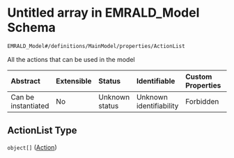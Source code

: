 # Untitled array in EMRALD\_Model Schema

```txt
EMRALD_Model#/definitions/MainModel/properties/ActionList
```

All the actions that can be used in the model

| Abstract            | Extensible | Status         | Identifiable            | Custom Properties | Additional Properties | Access Restrictions | Defined In                                                                                    |
| :------------------ | :--------- | :------------- | :---------------------- | :---------------- | :-------------------- | :------------------ | :-------------------------------------------------------------------------------------------- |
| Can be instantiated | No         | Unknown status | Unknown identifiability | Forbidden         | Allowed               | none                | [EMRALD\_JsonSchemaV3\_0.json\*](../../out/EMRALD_JsonSchemaV3_0.json "open original schema") |

## ActionList Type

`object[]` ([Action](emrald_jsonschemav3_0-definitions-action.md))
